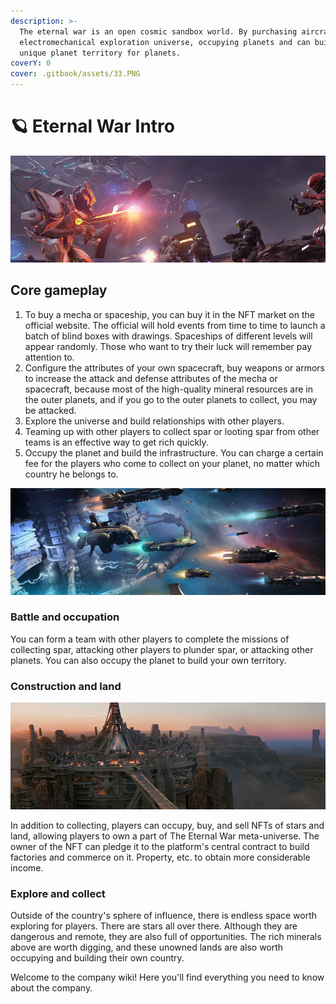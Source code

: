 ```yaml
---
description: >-
  The eternal war is an open cosmic sandbox world. By purchasing aircraft and
  electromechanical exploration universe, occupying planets and can build a
  unique planet territory for planets.
coverY: 0
cover: .gitbook/assets/33.PNG
---
```


# 🪐 Eternal War Intro



![](.gitbook/assets/40.PNG)

## Core gameplay

1. To buy a mecha or spaceship, you can buy it in the NFT market on the official website. The official will hold events from time to time to launch a batch of blind boxes with drawings. Spaceships of different levels will appear randomly. Those who want to try their luck will remember pay attention to.
2. Configure the attributes of your own spacecraft, buy weapons or armors to increase the attack and defense attributes of the mecha or spacecraft, because most of the high-quality mineral resources are in the outer planets, and if you go to the outer planets to collect, you may be attacked.
3. Explore the universe and build relationships with other players.
4. Teaming up with other players to collect spar or looting spar from other teams is an effective way to get rich quickly.
5. Occupy the planet and build the infrastructure. You can charge a certain fee for the players who come to collect on your planet, no matter which country he belongs to.

![](.gitbook/assets/41.PNG)

### Battle and occupation

You can form a team with other players to complete the missions of collecting spar, attacking other players to plunder spar, or attacking other planets. You can also occupy the planet to build your own territory.

### Construction and land

![](.gitbook/assets/42.PNG)

In addition to collecting, players can occupy, buy, and sell NFTs of stars and land, allowing players to own a part of The Eternal War meta-universe. The owner of the NFT can pledge it to the platform's central contract to build factories and commerce on it. Property, etc. to obtain more considerable income.

### Explore and collect

Outside of the country's sphere of influence, there is endless space worth exploring for players. There are stars all over there. Although they are dangerous and remote, they are also full of opportunities. The rich minerals above are worth digging, and these unowned lands are also worth occupying and building their own country.



Welcome to the company wiki! Here you'll find everything you need to know about the company.
